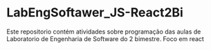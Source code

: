 # LabEngSoftawer_JS-React2Bi
Este repositorio contém atividades sobre programação das aulas de Laboratorio de Engenharia de Software do 2 bimestre. Foco em react
